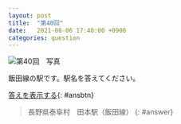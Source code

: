 ```yaml
---
layout: post
title:  "第40回"
date:   2021-08-06 17:40:00 +0900
categories: question
---
```



![第40回　写真](/kokodoko/images/q40.jpg "駅")

飯田線の駅です。駅名を答えてください。

[答えを表示する](javascript:void(0)){: #ansbtn}

>長野県泰阜村　田本駅（飯田線）
{: #answer}